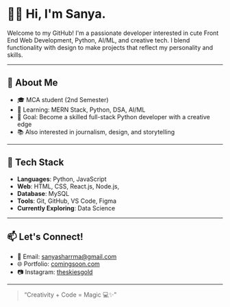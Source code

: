 # 👋🌸 Hi, I'm Sanya.

Welcome to my GitHub! I'm a passionate developer interested in cute Front End Web Development, Python, AI/ML, and creative tech. I blend functionality with design to make projects that reflect my personality and skills.

---

## 📌 About Me

- 🎓 MCA student (2nd Semester)
- 🌱 Learning: MERN Stack, Python, DSA, AI/ML
- 🎯 Goal: Become a skilled full-stack Python developer with a creative edge
- 📚 Also interested in journalism, design, and storytelling

---

## 🚀 Tech Stack

- **Languages**: Python, JavaScript
- **Web**: HTML, CSS, React.js, Node.js, 
- **Database**: MySQL
- **Tools**: Git, GitHub, VS Code, Figma
- **Currently Exploring**: Data Science

---

## 📫 Let's Connect!

- 💌 Email: [sanyasharrma@gmail.com](#)
- 🌐 Portfolio: [comingsoon.com](#)
- 📷 Instagram: [theskiesgold](#)

---

> “Creativity + Code = Magic 💻✨”
